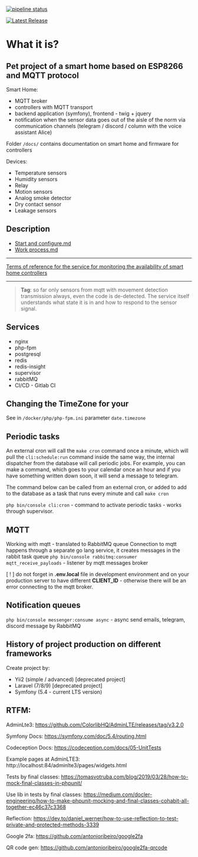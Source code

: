 [![pipeline status](https://gitlab.com/decole/uberserver-symfony/badges/master/pipeline.svg)](https://gitlab.com/decole/uberserver-symfony/-/commits/master)

[![Latest Release](https://gitlab.com/decole/uberserver-symfony/-/badges/release.svg)](https://gitlab.com/decole/uberserver-symfony/-/releases)


# What it is?

## Pet project of a smart home based on ESP8266 and MQTT protocol

Smart Home:
 - MQTT broker
 - controllers with MQTT transport
 - backend application (symfony), frontend - twig + jquery
 - notification when the sensor data goes out of the aisle of the norm via communication channels (telegram / discord / column with the voice assistant Alice)

Folder `/docs/` contains documentation on smart home and firmware for controllers

Devices:
 - Temperature sensors
 - Humidity sensors
 - Relay
 - Motion sensors
 - Analog smoke detector
 - Dry contact sensor
 - Leakage sensors


## Description

- [Start and configure.md](docs%2Fproject%2FStart%20and%20configure.md) 
- [Work process.md](docs%2Fproject%2FWork%20process.md)

---

[Terms of reference for the service for monitoring the availability of smart home controllers](docs/project/DEVICE_CONTROLLER_MONITORING.md)

----

> **Tag**: so far only sensors from mqtt with movement detection transmission always, even the code is de-detected. 
> The service itself understands what state it is in and how to respond to the sensor signal.


## Services

- nginx
- php-fpm
- postgresql
- redis
- redis-insight
- supervisor
- rabbitMQ
- CI/CD - Gitlab CI

## Changing the TimeZone for your

See in `/docker/php/php-fpm.ini` parameter `date.timezone`

## Periodic tasks

An external cron will call the `make cron` command once a minute, which will pull the `cli:schedule:run` command
inside the same way, the internal dispatcher from the database will call periodic jobs. For example, you can make a 
command, which goes to your calendar once an hour and if you have something written down soon, it will send a message 
to telegram.

The command below can be called from an external cron, or added to add to the database as a task that runs every minute
and call `make cron` 

`php bin/console cli:cron` - command to activate periodic tasks - works through supervisor.


## MQTT

Working with mqtt - translated to RabbitMQ queue
Connection to mqtt happens through a separate go lang service, it creates messages in the rabbit task queue
`php bin/console rabbitmq:consumer mqtt_receive_payloads` - listener by mqtt messages broker

[ ! ] do not forget in **.env.local** file in development environment and on your production server to have
different **CLIENT_ID** - otherwise there will be an error connecting to the mqtt broker.


## Notification queues

`php bin/console messenger:consume async` - async send emails, telegram, discord message by RabbitMQ


## History of project production on different frameworks

Create project by: 
- Yii2 (simple / advanced) [deprecated project]
- Laravel (7/8/9) [deprecated project]
- Symfony (5.4 - current LTS version)


## RTFM:

AdminLte3: https://github.com/ColorlibHQ/AdminLTE/releases/tag/v3.2.0

Symfony Docs: https://symfony.com/doc/5.4/routing.html

Codeception Docs: https://codeception.com/docs/05-UnitTests

Example pages at AdminLTE3: http://localhost:84/adminlte3/pages/widgets.html

Tests by final classes: https://tomasvotruba.com/blog/2019/03/28/how-to-mock-final-classes-in-phpunit/

Use lib in tests by final classes: https://medium.com/docler-engineering/how-to-make-phpunit-mocking-and-final-classes-cohabit-all-together-ec46c37c3368

Reflection: https://dev.to/daniel_werner/how-to-use-reflection-to-test-private-and-protected-methods-3339

Google 2fa: https://github.com/antonioribeiro/google2fa

QR code gen: https://github.com/antonioribeiro/google2fa-qrcode